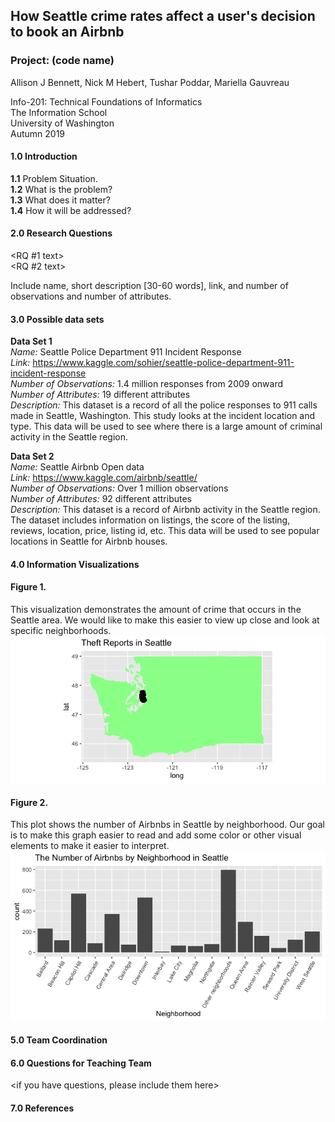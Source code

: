 ## How Seattle crime rates affect a user's decision to book an Airbnb
### Project: (code name)   
Allison J Bennett, Nick M Hebert, Tushar Poddar, Mariella Gauvreau

Info-201: Technical Foundations of Informatics  
The Information School  
University of Washington  
Autumn 2019

#### 1.0 Introduction   
  **1.1** Problem Situation. <text>  
  **1.2** What is the problem? <text>  
  **1.3** What does it matter? <text>  
  **1.4** How it will be addressed? <text>

#### 2.0 Research Questions   
  <RQ #1 text>  
  <RQ #2 text>

 Include name, short description [30-60 words], link, and number of observations and number of attributes.

#### 3.0 Possible data sets  
  **Data Set 1**  
  *Name:* Seattle Police Department 911 Incident Response  
  *Link:* https://www.kaggle.com/sohier/seattle-police-department-911-incident-response  
  *Number of Observations:* 1.4 million responses from 2009 onward  
  *Number of Attributes:* 19 different attributes  
  *Description:* This dataset is a record of all the police responses to 911 calls made in Seattle, Washington. This study looks at the incident location and type. This data will be used to see where there is a large amount of criminal activity in the Seattle region.

  **Data Set 2**   
  *Name:* Seattle Airbnb Open data  
  *Link:* https://www.kaggle.com/airbnb/seattle/  
  *Number of Observations:* Over 1 million observations  
  *Number of Attributes:* 92 different attributes  
  *Description:* This dataset is a record of Airbnb activity in the Seattle region. The dataset includes information on listings, the score of the listing, reviews, location, price, listing id, etc. This data will be used to see popular locations in Seattle for Airbnb houses.

#### 4.0 Information Visualizations

#### Figure 1.
This visualization demonstrates the amount of crime that occurs in the Seattle area. We would like to make this easier to view up close and look at specific neighborhoods.
![wash_plot](pics/wash_plot.png)

#### Figure 2.
This plot shows the number of Airbnbs in Seattle by neighborhood. Our goal is to make this graph easier to read and add some color or other visual elements to make it easier to interpret.
![airbnb_plot](pics/airbnb_plot.png)

#### 5.0 Team Coordination  
  <see project proposal element>

#### 6.0 Questions for Teaching Team
  <if you have questions, please include them here>

#### 7.0 References  
